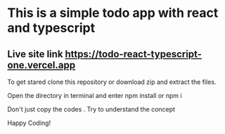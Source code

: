 # This is a simple todo app with react and typescript
## Live site link https://todo-react-typescript-one.vercel.app


To get stared clone this repository or download zip and extract the files.

Open the directory in terminal and enter npm install or npm i

Don't just copy the codes . Try to understand the concept

Happy Coding!
